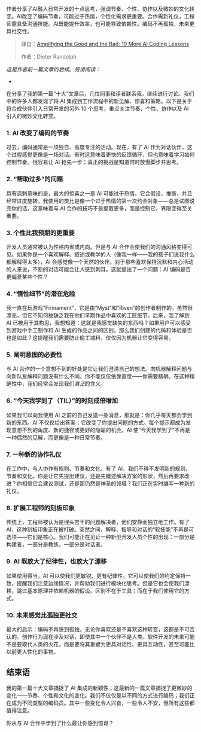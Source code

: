 
<!--
title: AI编程的危与机：10个案例剖析
cover: https://cdn.thenewstack.io/media/2025/08/6ab0895e-assistant.png
summary: 作者分享了AI融入日常开发的十点思考，强调节奏、个性、协作以及微妙的文化转变。AI改变了编码节奏，可能过于热情，个性化需求更重要。合作需新礼仪，工程师需具备沟通技能。AI既能提升效率，也可能导致依赖性。编码不再孤独，未来更具社交性。
-->

作者分享了AI融入日常开发的十点思考，强调节奏、个性、协作以及微妙的文化转变。AI改变了编码节奏，可能过于热情，个性化需求更重要。合作需新礼仪，工程师需具备沟通技能。AI既能提升效率，也可能导致依赖性。编码不再孤独，未来更具社交性。

> 译自：[Amplifying the Good and the Bad: 10 More AI Coding Lessons](https://thenewstack.io/amplifying-the-good-and-the-bad-10-more-ai-coding-lessons/)
> 
> 作者：Dieter Randolph

*这是作者前一篇文章的后续。另请阅读：*

- 

在分享了我的第一篇“十大”文章后，几位同事和读者联系我，继续进行讨论。我们中的许多人都发现了将 AI 集成到工作流程中的新见解、惊喜和策略。以下是关于将合成伙伴引入日常开发的另外 10 个思考，重点关注节奏、个性、协作以及 AI 引入的微妙文化转变。

### 1. AI 改变了编码的节奏

过去，编码通常是一项独自、高度专注的活动。现在，有了 AI 作为对话伙伴，这个过程感觉更像是一场对话。有时这意味着更快的反馈循环，但也意味着学习如何控制节奏。很容易让 AI 抢先一步；真正的挑战是知道何时放慢脚步并思考。

### 2. “帮助过多”的问题

具有讽刺意味的是，最大的惊喜之一是 AI 可能过于热情。它会假设、推断，并且经常过度旋转。我使用的类比是像一个过于热情的第一次约会对象——总是试图说完你的话。这意味着与 AI 合作的技巧不是提取更多，而是控制它。界限变得至关重要。

### 3. 个性比我预期的更重要

开发人员通常被认为性格内省或内向。但是与 AI 合作会使我们的沟通风格变得可见。如果你是一个喜欢解释、叙述或教学的人（像我一样——我的孩子们说我什么都解释得太多），AI 会感觉像一个天然的伙伴。对于那些喜欢保持沉默和内心活动的人来说，不断的对话可能会让人感到刺耳。这就提出了一个问题：AI 编码是否更偏爱某些个性？

### 4. “惰性细节”的潜在危险

我一直在玩游戏“Firmament”，它是由“Myst”和“Riven”的创作者制作的。虽然很漂亮，但它不知何故缺乏我在他们早期作品中喜欢的工匠细节。后来，我了解到 AI 已被用于其构思，我想知道：这就是我感觉缺失的东西吗？如果用户可以感受到游戏中手工制作和 AI 生成的作品之间的区别，那么我们创建的代码和体验是否也是如此？这提醒我们需要防止偷工减料，仅仅因为机器让它变得容易。

### 5. 阐明意图的必要性

与 AI 合作的一个意想不到的好处是它让我们澄清自己的想法。向机器解释问题与向新队友解释问题没有什么不同。你不能仅仅依靠直觉——你需要精确。在这种精确性中，我们经常会发现我们*真正*的含义。

### 6. “今天我学到了（TIL）”的时刻成倍增加

如果我可以向我使用 AI 之前的自己发送一条消息，那就是：你几乎每天都会学到新的东西。AI 不仅仅给出答案；它改变了你提出问题的方式。每个提示都成为发现意想不到的角度、新的捷径或更好的隐喻的机会。AI 使“今天我学到了”不再是一种偶然的见解，而更像是一种日常节奏。

### 7. 一种新的协作礼仪

在工作中，与人协作有规则、节奏和文化。有了 AI，我们不得不发明新的规则、节奏和文化。你是让它先提出建议，还是先概述解决方案的形状，然后再要求改进？你相信它会建议测试，还是那仍然是神圣的领域？我们正在实时编写一种新的礼仪。

### 8. 扩展工程师的刻板印象

传统上，工程师被认为是埋头苦干的问题解决者，他们安静而独立地工作。有了 AI，这种刻板印象正在被打破。突然之间，解释、指导和对话的“软技能”不再是可选项——它们是核心。我们可能正在见证一种新型开发人员个性的出现：一部分是构建者，一部分是教练，一部分是对话者。

### 9. AI 既放大了纪律性，也放大了漂移

如果使用得当，AI 可以使我们更敏锐、更有纪律性。它可以使我们的约定保持一致，提醒我们注意边缘情况，并帮助我们进行模块化思考。但是它也会使我们漂移，跳过基本原理并依赖机器的假设。区别不在于工具；而在于我们使用它的方式。

### 10. 未来感觉比孤独更社交

最大的启示：编码不再感到孤独。无论你喜欢还是不喜欢这种转变，这都是不可否认的。创作行为现在涉及对话，即使其中一个伙伴不是人类。软件开发的未来可能不是要取代人类的火花，而是要将其重塑为更具对话性、更具互动性，甚至可能比以前更人性化的事物。

## 结束语

我的第一篇十大文章捕捉了 AI 集成的新颖性；这最新的一篇文章捕捉了更微妙的变化——节奏、个性和文化的变化。我们不仅仅是以不同的方式进行编码；我们正在成为不同类型的编码员。其中一些变化令人兴奋，一些令人不安，但所有这些都值得注意。

你从与 AI 合作中学到了什么最让你感到惊讶？